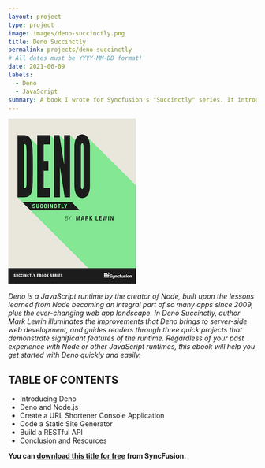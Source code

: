 ```yaml
---
layout: project
type: project
image: images/deno-succinctly.png
title: Deno Succinctly
permalink: projects/deno-succinctly
# All dates must be YYYY-MM-DD format!
date: 2021-06-09
labels:
  - Deno
  - JavaScript
summary: A book I wrote for Syncfusion's "Succinctly" series. It introduces readers familiar with Node.js to Deno, by creating three projects that demonstrate Deno's features.
---
```


<img class="ui medium right floated rounded image" src="../images/deno-succinctly.png">

_Deno is a JavaScript runtime by the creator of Node, built upon the lessons learned from Node becoming an integral part of so many apps since 2009, plus the ever-changing web app landscape. In Deno Succinctly, author Mark Lewin illuminates the improvements that Deno brings to server-side web development, and guides readers through three quick projects that demonstrate significant features of the runtime. Regardless of your past experience with Node or other JavaScript runtimes, this ebook will help you get started with Deno quickly and easily._

## TABLE OF CONTENTS

- Introducing Deno
- Deno and Node.js
- Create a URL Shortener Console Application
- Code a Static Site Generator
- Build a RESTful API
- Conclusion and Resources

**You can [download this title for free](https://www.syncfusion.com/succinctly-free-ebooks/download/deno-succinctly) from SyncFusion.**
